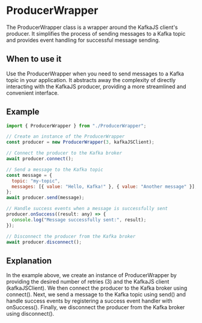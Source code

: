 # ProducerWrapper

The ProducerWrapper class is a wrapper around the KafkaJS client's producer. It simplifies the process of sending messages to a Kafka topic and provides event handling for successful message sending.

## When to use it

Use the ProducerWrapper when you need to send messages to a Kafka topic in your application. It abstracts away the complexity of directly interacting with the KafkaJS producer, providing a more streamlined and convenient interface.

## Example

```js
import { ProducerWrapper } from "./ProducerWrapper";

// Create an instance of the ProducerWrapper
const producer = new ProducerWrapper(3, kafkaJSClient);

// Connect the producer to the Kafka broker
await producer.connect();

// Send a message to the Kafka topic
const message = {
  topic: "my-topic",
  messages: [{ value: "Hello, Kafka!" }, { value: "Another message" }],
};
await producer.send(message);

// Handle success events when a message is successfully sent
producer.onSuccess((result: any) => {
  console.log("Message successfully sent:", result);
});

// Disconnect the producer from the Kafka broker
await producer.disconnect();
```

## Explanation

In the example above, we create an instance of ProducerWrapper by providing the desired number of retries (3) and the KafkaJS client (kafkaJSClient). We then connect the producer to the Kafka broker using connect(). Next, we send a message to the Kafka topic using send() and handle success events by registering a success event handler with onSuccess(). Finally, we disconnect the producer from the Kafka broker using disconnect().
